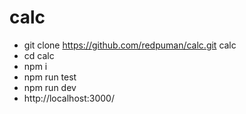 # calc

* git clone https://github.com/redpuman/calc.git calc
* cd calc
* npm i
* npm run test
* npm run dev
* http://localhost:3000/
